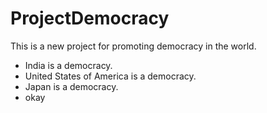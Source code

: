 # ProjectDemocracy
This is a new project for promoting democracy in the world.
- India is a democracy.
- United States of America is a democracy.
- Japan is a democracy.
- okay
